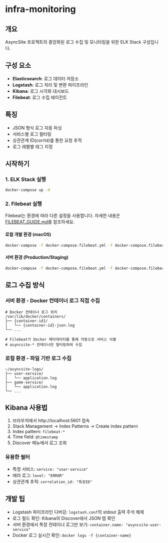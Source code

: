 # infra-monitoring

## 개요
AsyncSite 프로젝트의 중앙화된 로그 수집 및 모니터링을 위한 ELK Stack 구성입니다.

## 구성 요소
- **Elasticsearch**: 로그 데이터 저장소
- **Logstash**: 로그 처리 및 변환 파이프라인
- **Kibana**: 로그 시각화 대시보드
- **Filebeat**: 로그 수집 에이전트

## 특징
- JSON 형식 로그 자동 파싱
- 서비스별 로그 필터링
- 상관관계 ID(corrId)를 통한 요청 추적
- 로그 레벨별 태그 지정

## 시작하기

### 1. ELK Stack 실행
```bash
docker-compose up -d
```

### 2. Filebeat 실행

Filebeat는 환경에 따라 다른 설정을 사용합니다. 자세한 내용은 [FILEBEAT_GUIDE.md](./FILEBEAT_GUIDE.md)를 참조하세요.

#### 로컬 개발 환경 (macOS)
```bash
docker-compose -f docker-compose.filebeat.yml -f docker-compose.filebeat.local.yml up -d
```

#### 서버 환경 (Production/Staging)
```bash
docker-compose -f docker-compose.filebeat.yml -f docker-compose.filebeat.server.yml up -d
```

## 로그 수집 방식

### 서버 환경 - Docker 컨테이너 로그 직접 수집
```
# Docker 컨테이너 로그 위치
/var/lib/docker/containers/
├── {container-id}/
│   └── {container-id}-json.log
└── ...

# Filebeat가 Docker 메타데이터를 통해 자동으로 서비스 식별
# asyncsite-* 컨테이너만 필터링하여 수집
```

### 로컬 환경 - 파일 기반 로그 수집
```
~/asyncsite-logs/
├── user-service/
│   └── application.log
├── game-service/
│   └── application.log
└── ...
```

## Kibana 사용법
1. 브라우저에서 http://localhost:5601 접속
2. Stack Management → Index Patterns → Create index pattern
3. Index pattern: `filebeat-*`
4. Time field: `@timestamp`
5. Discover 메뉴에서 로그 조회

### 유용한 필터
- 특정 서비스: `service: "user-service"`
- 에러 로그: `level: "ERROR"`
- 상관관계 추적: `correlation_id: "특정ID"`

## 개발 팁
- Logstash 파이프라인 디버깅: `logstash.conf`의 stdout 출력 주석 해제
- 로그 필드 확인: Kibana의 Discover에서 JSON 탭 확인
- 서버 환경에서 특정 컨테이너 로그만 보기: `container.name: "asyncsite-user-service"`
- Docker 로그 실시간 확인: `docker logs -f {container-name}`